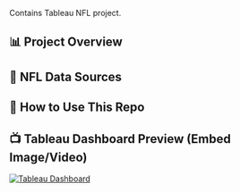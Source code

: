 Contains Tableau NFL project.
## 📊 Project Overview 
## 🏈 NFL Data Sources 
## 📂 How to Use This Repo 
## 📺 Tableau Dashboard Preview (Embed Image/Video)
[![Tableau Dashboard](https://public.tableau.com/app/profile/ishrak.hossain/viz/NFLTeamStatistics_17412257365090/Dashboard1?publish=yes)](https://public.tableau.com/views/YourWorkbook/YourDashboard)
